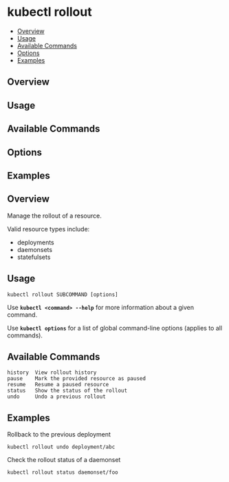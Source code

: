 # kubectl rollout

+ [Overview](#overview)
+ [Usage](#usage)
+ [Available Commands](#available-commands)
+ [Options](#options)
+ [Examples](#examples)

## Overview
## Usage
## Available Commands
## Options
## Examples

## Overview

Manage the rollout of a resource.

Valid resource types include:
+ deployments
+ daemonsets
+ statefulsets

## Usage

```
kubectl rollout SUBCOMMAND [options]
```

Use **`kubectl <command> --help`** for more information about a given command.

Use **`kubectl options`** for a list of global command-line options (applies to all commands).

## Available Commands

```
history  View rollout history
pause    Mark the provided resource as paused
resume   Resume a paused resource
status   Show the status of the rollout
undo     Undo a previous rollout
```

## Examples

Rollback to the previous deployment
```
kubectl rollout undo deployment/abc
```

Check the rollout status of a daemonset
```
kubectl rollout status daemonset/foo
```


